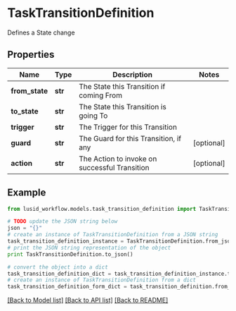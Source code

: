 # TaskTransitionDefinition

Defines a State change

## Properties
Name | Type | Description | Notes
------------ | ------------- | ------------- | -------------
**from_state** | **str** | The State this Transition if coming From | 
**to_state** | **str** | The State this Transition is going To | 
**trigger** | **str** | The Trigger for this Transition | 
**guard** | **str** | The Guard for this Transition, if any | [optional] 
**action** | **str** | The Action to invoke on successful Transition | [optional] 

## Example

```python
from lusid_workflow.models.task_transition_definition import TaskTransitionDefinition

# TODO update the JSON string below
json = "{}"
# create an instance of TaskTransitionDefinition from a JSON string
task_transition_definition_instance = TaskTransitionDefinition.from_json(json)
# print the JSON string representation of the object
print TaskTransitionDefinition.to_json()

# convert the object into a dict
task_transition_definition_dict = task_transition_definition_instance.to_dict()
# create an instance of TaskTransitionDefinition from a dict
task_transition_definition_form_dict = task_transition_definition.from_dict(task_transition_definition_dict)
```
[[Back to Model list]](../README.md#documentation-for-models) [[Back to API list]](../README.md#documentation-for-api-endpoints) [[Back to README]](../README.md)


